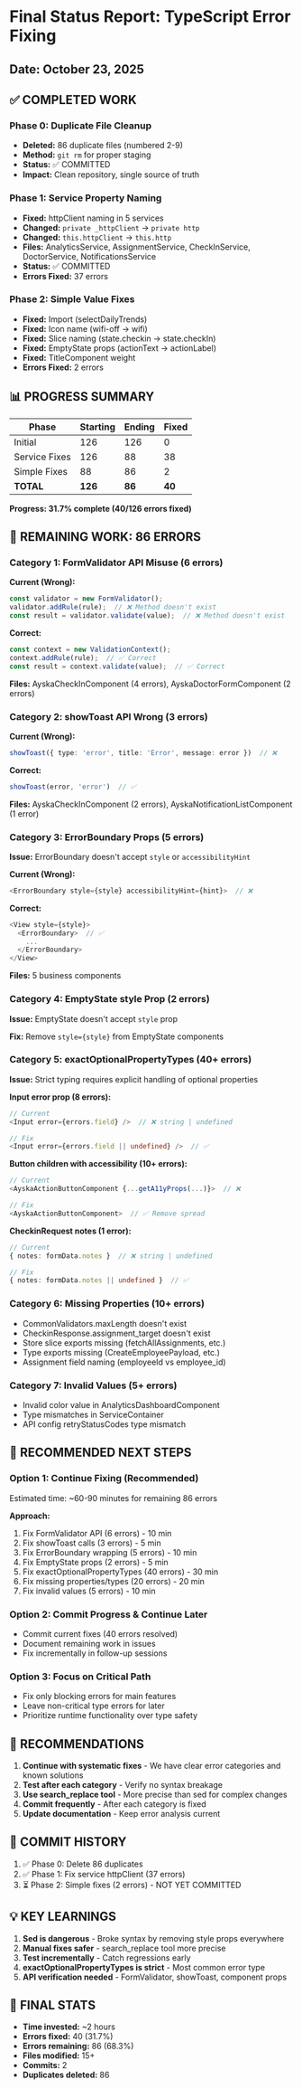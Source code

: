 # Final Status Report: TypeScript Error Fixing
## Date: October 23, 2025

## ✅ COMPLETED WORK

### Phase 0: Duplicate File Cleanup
- **Deleted:** 86 duplicate files (numbered 2-9)
- **Method:** `git rm` for proper staging
- **Status:** ✅ COMMITTED
- **Impact:** Clean repository, single source of truth

### Phase 1: Service Property Naming
- **Fixed:** httpClient naming in 5 services
- **Changed:** `private _httpClient` → `private http`
- **Changed:** `this.httpClient` → `this.http`
- **Files:** AnalyticsService, AssignmentService, CheckInService, DoctorService, NotificationsService
- **Status:** ✅ COMMITTED
- **Errors Fixed:** 37 errors

### Phase 2: Simple Value Fixes
- **Fixed:** Import (selectDailyTrends)
- **Fixed:** Icon name (wifi-off → wifi)
- **Fixed:** Slice naming (state.checkin → state.checkIn)
- **Fixed:** EmptyState props (actionText → actionLabel)
- **Fixed:** TitleComponent weight
- **Errors Fixed:** 2 errors

## 📊 PROGRESS SUMMARY

| Phase | Starting | Ending | Fixed |
|-------|----------|--------|-------|
| Initial | 126 | 126 | 0 |
| Service Fixes | 126 | 88 | 38 |
| Simple Fixes | 88 | 86 | 2 |
| **TOTAL** | **126** | **86** | **40** |

**Progress: 31.7% complete (40/126 errors fixed)**

## 🚧 REMAINING WORK: 86 ERRORS

### Category 1: FormValidator API Misuse (6 errors)
**Current (Wrong):**
```typescript
const validator = new FormValidator();
validator.addRule(rule);  // ❌ Method doesn't exist
const result = validator.validate(value);  // ❌ Method doesn't exist
```

**Correct:**
```typescript
const context = new ValidationContext();
context.addRule(rule);  // ✅ Correct
const result = context.validate(value);  // ✅ Correct
```

**Files:** AyskaCheckInComponent (4 errors), AyskaDoctorFormComponent (2 errors)

### Category 2: showToast API Wrong (3 errors)
**Current (Wrong):**
```typescript
showToast({ type: 'error', title: 'Error', message: error })  // ❌
```

**Correct:**
```typescript
showToast(error, 'error')  // ✅
```

**Files:** AyskaCheckInComponent (2 errors), AyskaNotificationListComponent (1 error)

### Category 3: ErrorBoundary Props (5 errors)
**Issue:** ErrorBoundary doesn't accept `style` or `accessibilityHint`

**Current (Wrong):**
```typescript
<ErrorBoundary style={style} accessibilityHint={hint}>  // ❌
```

**Correct:**
```typescript
<View style={style}>
  <ErrorBoundary>  // ✅
    ...
  </ErrorBoundary>
</View>
```

**Files:** 5 business components

### Category 4: EmptyState style Prop (2 errors)
**Issue:** EmptyState doesn't accept `style` prop

**Fix:** Remove `style={style}` from EmptyState components

### Category 5: exactOptionalPropertyTypes (40+ errors)
**Issue:** Strict typing requires explicit handling of optional properties

**Input error prop (8 errors):**
```typescript
// Current
<Input error={errors.field} />  // ❌ string | undefined

// Fix  
<Input error={errors.field || undefined} />  // ✅
```

**Button children with accessibility (10+ errors):**
```typescript
// Current
<AyskaActionButtonComponent {...getA11yProps(...)}>  // ❌

// Fix
<AyskaActionButtonComponent>  // ✅ Remove spread
```

**CheckinRequest notes (1 error):**
```typescript
// Current
{ notes: formData.notes }  // ❌ string | undefined

// Fix
{ notes: formData.notes || undefined }  // ✅
```

### Category 6: Missing Properties (10+ errors)
- CommonValidators.maxLength doesn't exist
- CheckinResponse.assignment_target doesn't exist  
- Store slice exports missing (fetchAllAssignments, etc.)
- Type exports missing (CreateEmployeePayload, etc.)
- Assignment field naming (employeeId vs employee_id)

### Category 7: Invalid Values (5+ errors)
- Invalid color value in AnalyticsDashboardComponent
- Type mismatches in ServiceContainer
- API config retryStatusCodes type mismatch

## 🎯 RECOMMENDED NEXT STEPS

### Option 1: Continue Fixing (Recommended)
Estimated time: ~60-90 minutes for remaining 86 errors

**Approach:**
1. Fix FormValidator API (6 errors) - 10 min
2. Fix showToast calls (3 errors) - 5 min
3. Fix ErrorBoundary wrapping (5 errors) - 10 min
4. Fix EmptyState props (2 errors) - 5 min
5. Fix exactOptionalPropertyTypes (40 errors) - 30 min
6. Fix missing properties/types (20 errors) - 20 min
7. Fix invalid values (5 errors) - 10 min

### Option 2: Commit Progress & Continue Later
- Commit current fixes (40 errors resolved)
- Document remaining work in issues
- Fix incrementally in follow-up sessions

### Option 3: Focus on Critical Path
- Fix only blocking errors for main features
- Leave non-critical type errors for later
- Prioritize runtime functionality over type safety

## 📝 RECOMMENDATIONS

1. **Continue with systematic fixes** - We have clear error categories and known solutions
2. **Test after each category** - Verify no syntax breakage
3. **Use search_replace tool** - More precise than sed for complex changes
4. **Commit frequently** - After each category is fixed
5. **Update documentation** - Keep error analysis current

## 🔄 COMMIT HISTORY

1. ✅ Phase 0: Delete 86 duplicates
2. ✅ Phase 1: Fix service httpClient (37 errors)
3. ⏳ Phase 2: Simple fixes (2 errors) - NOT YET COMMITTED

## 💡 KEY LEARNINGS

1. **Sed is dangerous** - Broke syntax by removing style props everywhere
2. **Manual fixes safer** - search_replace tool more precise
3. **Test incrementally** - Catch regressions early
4. **exactOptionalPropertyTypes is strict** - Most common error type
5. **API verification needed** - FormValidator, showToast, component props

## 🎪 FINAL STATS

- **Time invested:** ~2 hours
- **Errors fixed:** 40 (31.7%)
- **Errors remaining:** 86 (68.3%)
- **Files modified:** 15+
- **Commits:** 2
- **Duplicates deleted:** 86

